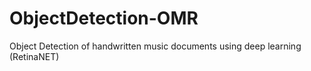 # ObjectDetection-OMR
Object Detection of handwritten music documents using deep learning (RetinaNET)

